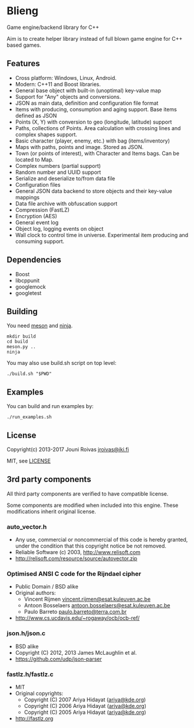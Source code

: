 # Blieng

Game engine/backend library for C++

Aim is to create helper library instead of
full blown game engine for C++ based games.

## Features

 - Cross platform: Windows, Linux, Android.
 - Modern: C++11 and Boost libraries.
 - General base object with built-in (unoptimal) key-value map
 - Support for "Any" objects and conversions.
 - JSON as main data, definition and configuration file format
 - Items with producing, consumption and aging support. Base items defined as JSON
 - Points (X, Y) with conversion to geo (longitude, latitude) support
 - Paths, collections of Points. Area calculation with crossing lines and complex shapes support.
 - Basic character (player, enemy, etc.) with bag (items/inventory)
 - Maps with paths, points and image. Stored as JSON.
 - Town (or points of interest), with Character and Items bags. Can be located to Map.
 - Complex numbers (partial support)
 - Random number and UUID support
 - Serialize and deserialize to/from data file
 - Configuration files
 - General JSON data backend to store objects and their key-value mappings
 - Data file archive with obfuscation support
 - Compression (FastLZ)
 - Encryption (AES)
 - General event log
 - Object log, logging events on object
 - Wall clock to control time in universe. Experimental item producing and consuming support.


## Dependencies

 - Boost
 - libcppunit
 - googlemock
 - googletest


## Building

You need [meson](http://mesonbuild.com/) and [ninja](https://ninja-build.org/).

    mkdir build
    cd build
    meson.py ..
    ninja

You may also use build.sh script on top level:

    ./build.sh "$PWD"

## Examples

You can build and run examples by:

    ./run_examples.sh


## License

Copyright(c) 2013-2017 Jouni Roivas <jroivas@iki.fi>

MIT, see [LICENSE](LICENSE)


## 3rd party components

All third party components are verified to have compatible license.

Some components are modified when included into this engine.
These modifications inherit original license.

### auto_vector.h
  - Any use, commercial or noncommercial of this code
    is hereby granted, under the condition
    that this copyright notice be not removed.
  - Reliable Software (c) 2003, http://www.relisoft.com
  - http://relisoft.com/resource/source/autovector.zip

### Optimised ANSI C code for the Rijndael cipher
  - Public Domain / BSD alike
  - Original authors:
    * Vincent Rijmen <vincent.rijmen@esat.kuleuven.ac.be>
    * Antoon Bosselaers <antoon.bosselaers@esat.kuleuven.ac.be>
    * Paulo Barreto <paulo.barreto@terra.com.br>
  - http://www.cs.ucdavis.edu/~rogaway/ocb/ocb-ref/

### json.h/json.c
  - BSD alike
  - Copyright (C) 2012, 2013 James McLaughlin et al.
  - https://github.com/udp/json-parser

### fastlz.h/fastlz.c
  - MIT
  - Original copyrights:
    * Copyright (C) 2007 Ariya Hidayat (ariya@kde.org)
    * Copyright (C) 2006 Ariya Hidayat (ariya@kde.org)
    * Copyright (C) 2005 Ariya Hidayat (ariya@kde.org)
  - http://fastlz.org
